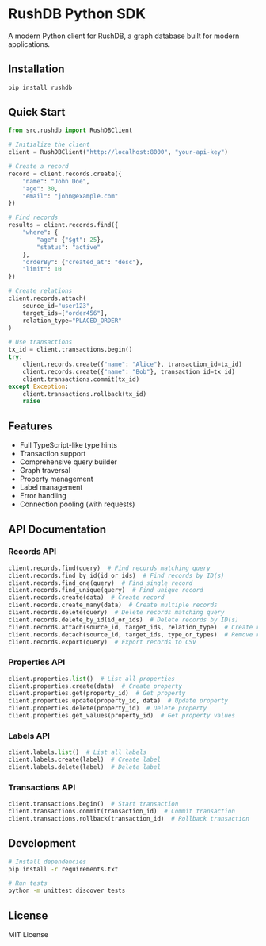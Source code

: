 # RushDB Python SDK

A modern Python client for RushDB, a graph database built for modern applications.

## Installation

```bash
pip install rushdb
```

## Quick Start

```python
from src.rushdb import RushDBClient

# Initialize the client
client = RushDBClient("http://localhost:8000", "your-api-key")

# Create a record
record = client.records.create({
    "name": "John Doe",
    "age": 30,
    "email": "john@example.com"
})

# Find records
results = client.records.find({
    "where": {
        "age": {"$gt": 25},
        "status": "active"
    },
    "orderBy": {"created_at": "desc"},
    "limit": 10
})

# Create relations
client.records.attach(
    source_id="user123",
    target_ids=["order456"],
    relation_type="PLACED_ORDER"
)

# Use transactions
tx_id = client.transactions.begin()
try:
    client.records.create({"name": "Alice"}, transaction_id=tx_id)
    client.records.create({"name": "Bob"}, transaction_id=tx_id)
    client.transactions.commit(tx_id)
except Exception:
    client.transactions.rollback(tx_id)
    raise
```

## Features

- Full TypeScript-like type hints
- Transaction support
- Comprehensive query builder
- Graph traversal
- Property management
- Label management
- Error handling
- Connection pooling (with requests)

## API Documentation

### Records API

```python
client.records.find(query)  # Find records matching query
client.records.find_by_id(id_or_ids)  # Find records by ID(s)
client.records.find_one(query)  # Find single record
client.records.find_unique(query)  # Find unique record
client.records.create(data)  # Create record
client.records.create_many(data)  # Create multiple records
client.records.delete(query)  # Delete records matching query
client.records.delete_by_id(id_or_ids)  # Delete records by ID(s)
client.records.attach(source_id, target_ids, relation_type)  # Create relations
client.records.detach(source_id, target_ids, type_or_types)  # Remove relations
client.records.export(query)  # Export records to CSV
```

### Properties API

```python
client.properties.list()  # List all properties
client.properties.create(data)  # Create property
client.properties.get(property_id)  # Get property
client.properties.update(property_id, data)  # Update property
client.properties.delete(property_id)  # Delete property
client.properties.get_values(property_id)  # Get property values
```

### Labels API

```python
client.labels.list()  # List all labels
client.labels.create(label)  # Create label
client.labels.delete(label)  # Delete label
```

### Transactions API

```python
client.transactions.begin()  # Start transaction
client.transactions.commit(transaction_id)  # Commit transaction
client.transactions.rollback(transaction_id)  # Rollback transaction
```

## Development

```bash
# Install dependencies
pip install -r requirements.txt

# Run tests
python -m unittest discover tests
```

## License

MIT License 